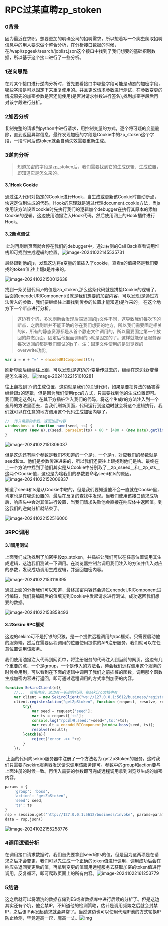 # RPC过某直聘zp_stoken

### 0背景

​	因为最近在求职，想要更加的明确公司的招聘需求，所以想着写一个爬虫爬取招聘信息中的用人要求做个整合分析，在分析接口数据的时候，在/wapi/zpgeek/search/joblist.json这个接口中找到了我们想要的基础招聘数据，所以基于这个接口进行了一些分析。

### 1逆向思路

​	在对某个接口进行逆向分析时，首先要看接口中哪些字段可能是动态的加密字段，哪些字段是可以固定下来重复使用的。并且更改请求参数进行测试，在参数变更的情况原先的加密参数是否还能使用(是否对请求参数进行签名),找到加密字段后再对该字段进行分析。

### 2加密分析

​	复制完整的请求到python中进行请求，用控制变量的方式，逐个将可疑的变量删除，直到返回异常信息，最终发现加密的字段是Cookie中的zp_stoken这个字段，一段时间后该token就会自动失效需要重新生成。

### 3逆向分析

> ​	知道加密的字段是zp_stoken后，我们需要找到它的生成逻辑、生成位置，即知道它是怎么来的。

#### 3.1Hook Cookie

​	通过注入代码对指定的Cookie进行Hook，当生成或更新该Cookie时自动断点，快速定位到生成的代码，Hook的原理就是通过代理document.cookie方法，当js使用该方法设置cookie时先执行我们的逻辑加个debugger在执行其原本的添加Cookie的逻辑。这边使用油猴注入Hook代码，然后使用网上的Hook插件进行Hook。

#### 3.2断点调试

​	此时再刷新页面就会停在我们的debugger中，通过右侧的Call Back查看调用堆栈即可找到生成逻辑的位置。![image-20241022145535731](E:\学习笔记\JavaLearningDoc\逆向\RPC过某直聘zp_stoken.assets\image-20241022145535731.png)

最终跟到他的js，发现这边将a变量的值插入了cookie，查看a的值果然是我们要找的token值,往上翻a是咋来的。

![image-20241022150012638](E:\学习笔记\JavaLearningDoc\逆向\RPC过某直聘zp_stoken.assets\image-20241022150012638.png)

​		找到一条关键代码,e的值是zp_stoken,那么这条代码就是拼接Cookie的逻辑了，后面的encodeURIComponent(t)就是我们想要的加密内容，可以发现t是通过方法传入的参数，我们要继续往上跟找到传参的位置才能知道t是咋来的。 在这个地方下一个断点进行分析。

> ​	这边有个坑，多次刷新会发现后端返回的js文件不同，这导致我们每次下的断点，之后刷新并不能正确的停在我们想要的地方，所以我们需要固定相关的js，所有的静态资源都是从首个静态文件调用的，所以需要固定第一个放回的静态页面，固定后他里面调用的js就是固定的了。这样就能保证服务器每次返回的都是我们调试的js了。注：固定文件使用的是浏览器的overwrite功能。

```js
var a = e + "=" + encodeURIComponent(t);
```

​		刷新界面后继续往上跟，可以发现t是这边的r变量传过去的，继续在这边找r变量是怎么来的。	![image-20241022151010281](E:\学习笔记\JavaLearningDoc\逆向\RPC过某直聘zp_stoken.assets\image-20241022151010281.png)

​	往上翻找到了r的生成位置，这边就是我们的关键代码，如果是要扣算法的话害得继续跟z的逻辑，但是因为我们使用rpc的方式，只需要找到他的生成位置即可。我们固定这条js，在其下方插桩注入我们的代码，将这个生成r的方法注入到一个全局的方法里面去，当我们刷新页面，代码运行到这边时就会将这个逻辑执行，我们就可以在任意的地方调用这个代码生成加密内容了。

```js
//  传入需要的参数，返回加密内容
window.boss = function name(seed, ts) {
    return (new e).z(seed, parseInt(ts) + 60 * (480 + (new Date).getTimezoneOffset()) * 1e3)
}
```

![image-20241022151306037](E:\学习笔记\JavaLearningDoc\逆向\RPC过某直聘zp_stoken.assets\image-20241022151306037.png)

​	但是这边还有两个参数是我们不知道的一个是t，一个是n，对应我们的参数就是seed和ts。他们是参数传递进来的，所以我们还要往上跟找到他们是啥。最终在上一个方法中找到了他们其实是从Cookie中分别取了__zp_sseed__和__zp_sts__这两个Cookie值，这也是为啥我们的参数要命名seed和ts的原因。![image-20241022152006837](E:\学习笔记\JavaLearningDoc\逆向\RPC过某直聘zp_stoken.assets\image-20241022152006837.png)

​	知道了seed和ts是从Cookie中取的，但是我们要知道他不会一直就在Cookie里，肯定也是在哪边设置的，最后在反复的查找中发现。当我们使用该接口请求成功后，响应头中会对其值进行设置，当我们请求失败他会直接在响应体中返回值。到这我们的逆向分析就结束了。

![image-20241022152516000](E:\学习笔记\JavaLearningDoc\逆向\RPC过某直聘zp_stoken.assets\image-20241022152516000.png)

### 3RPC调用

#### 3.1调用测试

​	上面我们成功找到了加密字段zp_stoken，并插桩让我们可以在任意位置调用其生成逻辑，这边我们测试一下调用。在浏览器控制台调用我们注入的方法并传入对应的参数，发现成功调用生成逻辑，并返回加密内容。

![image-20241022153119395](E:\学习笔记\JavaLearningDoc\逆向\RPC过某直聘zp_stoken.assets\image-20241022153119395.png)

​	通过上面的分析我们可以知道，最终加密内容还会通过encodeURIComponent进行编码，我们将编码后的值填充到Cookie中发起请求进行测试。成功返回我们想要的数据。

![image-20241022153858493](E:\学习笔记\JavaLearningDoc\逆向\RPC过某直聘zp_stoken.assets\image-20241022153858493.png)

#### 3.2Sekiro RPC框架

​	这边的sekiro可不是打铁的只狼，是一个提供远程调用的rpc框架。只需要启动他的服务端，然后在需要远程调用的位置使用提供的API注册服务，我们就可以在任意位置调用该服务。

​	我们使用油猴注入代码到网页中，将注册服务的代码注入到当前的网页。这边有几个重要的点，一个是group，一个是传入的方法名，待会我们远程调用这个服务的时候会用到，可以看到在下面的逻辑中调用了我们之前插桩的函数，调用那个函数生成加密内容进行返回，即可通过远程调用的方式拿到加密的内容。

```js
function SekiroClient(e){
    //...  省略内容，这边有一长串的代码，在sekiro文档中有
    var client = new SekiroClient("ws://127.0.0.1:5612/business/register?group=boss&clientId=" + Math.random());
    client.registerAction("getZpStoken", function (request, resolve, reject) {
        try{
            var seed = request['seed'];
            var ts = request['ts'];
            console.log("rpc调用,seed:"+seed+",ts:"+ts);
            var result = encodeURIComponent(window.boss(seed, ts));
            resolve(result);
        }catch(e){
            reject("error ->> "+e)
        }
    });
```

​	上面的代码向sekiro服务器中注册了一个方法名为 getZpStoken的服务，这时我们只需要向sekiro服务器发送请求调用该服务即可。参数中的group和action要与上面注册的时候一致。再传入需要的参数即可完成远程调用拿到浏览器生成的加密内容。

```python
params = {
    'group': 'boss',
    'action': "getZpStoken",
    'seed': seed,
    'ts': ts
}
rsp = session.get('http://127.0.0.1:5612/business/invoke', params=params)
data = rsp.json()
```

![image-20241022155258776](E:\学习笔记\JavaLearningDoc\逆向\RPC过某直聘zp_stoken.assets\image-20241022155258776.png)

### 4调用逻辑分析

​	在调用接口请求数据时，我们首先要拿到seed和ts的值，但是因为这两项是在请求之后才会变更，我们可以先生成一个正确的token值进行调用，调用成功后会在响应头返回变更后的值，再拿到变更的值调用远程服务去获取加密的token值进行调用，反复循环，即可爬取页面上的所有内容。![image-20241022161253779](E:\学习笔记\JavaLearningDoc\逆向\RPC过某直聘zp_stoken.assets\image-20241022161253779.png)

### 5结语

​	这之后就可以将清洗的数据存储到ES或者数据库中进行后续的分析了。但是这边其实还有个坑，他会禁IP，不知道他的检测策略，估计是调用频繁之后就会封禁IP，之后该IP再发起请求就会异常了。当然这边也可以使用代理IP池的方式轮换IP防止检测，毕竟道高一尺，魔高一丈。![img](E:\学习笔记\JavaLearningDoc\逆向\RPC过某直聘zp_stoken.assets\0121A579.gif)